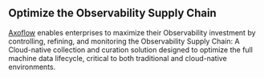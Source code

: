 ## Optimize the Observability Supply Chain

[Axoflow](https://axoflow.com) enables enterprises to maximize their Observability investment by controlling, refining, and monitoring the Observability Supply Chain:  A Cloud-native collection and curation solution designed to optimize the full machine data lifecycle, critical to both traditional and cloud-native environments.
